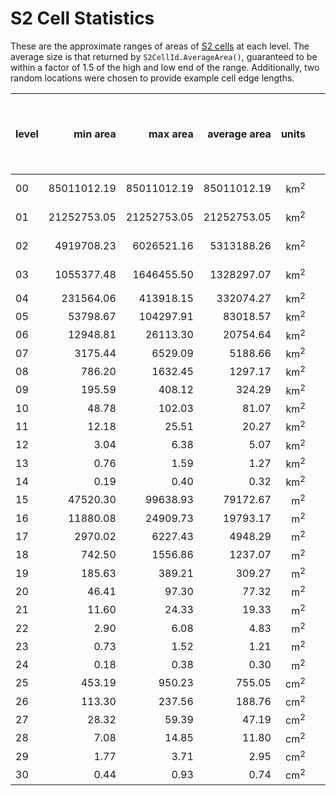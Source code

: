 # S2 Cell Statistics

These are the approximate ranges of areas of [S2 cells](s2cell_hierarchy.md)
at each level. The average size is that returned by `S2CellId.AverageArea()`,
guaranteed to be within a factor of 1.5 of the high and low end of the range.
Additionally, two random locations were chosen to provide example cell edge
lengths.

| **level** | **min area** | **max area** | **average area** | **units** |         | **Random cell 1 (UK) min edge length** | **Random cell 1 (UK) max edge length** | | **Random cell 2 (US) min edge length** | **Random cell 2 (US) max edge length** | **Number of cells** |
| --- | ---: | ---: | ---: | ---: | --- | ---: | ---: | --- | ---: | ---: | ---: |
| 00 |  85011012.19 |  85011012.19 |  85011012.19 | km<sup>2</sup> |       |    7842 km |   7842 km | |    7842 km |   7842 km |  6 |
| 01 |  21252753.05 |  21252753.05 |  21252753.05 | km<sup>2</sup> |       |    3921 km |   5004 km | |    3921 km |   5004 km |  24 |
| 02 |  4919708.23 |  6026521.16 |  5313188.26 | km<sup>2</sup> |  |    1825 km |   2489 km | |    1825 km |   2489 km |  96 |
| 03 |  1055377.48 |  1646455.50 |  1328297.07 | km<sup>2</sup> |  |     840 km |   1167 km | |    1130 km |   1310 km |  384 |
| 04 |   231564.06 |   413918.15 |   332074.27 | km<sup>2</sup> |  |     432 km |    609 km | |     579 km |    636 km |  1536 |
| 05 |    53798.67 |   104297.91 |    83018.57 | km<sup>2</sup> |  |     210 km |    298 km | |     287 km |    315 km |  6K |
| 06 |    12948.81 |    26113.30 |    20754.64 | km<sup>2</sup> |  |     108 km |    151 km | |     143 km |    156 km |  24K |
| 07 |     3175.44 |     6529.09 |     5188.66 | km<sup>2</sup> |  |      54 km |     76 km | |      72 km |     78 km |  98K |
| 08 |      786.20 |     1632.45 |     1297.17 | km<sup>2</sup> |  |      27 km |     38 km | |      36 km |     39 km |  393K |
| 09 |      195.59 |      408.12 |      324.29 | km<sup>2</sup> |  |      14 km |     19 km | |      18 km |     20 km |  1573K |
| 10 |       48.78 |      102.03 |       81.07 | km<sup>2</sup> |  |       7 km |      9 km | |       9 km |     10 km |  6M |
| 11 |       12.18 |       25.51 |       20.27 | km<sup>2</sup> |  |       3 km |      5 km | |       4 km |      5 km |  25M |
| 12 |        3.04 |        6.38 |        5.07 | km<sup>2</sup> |  |    1699  m |      2 km | |       2 km |      2 km |  100M |
| 13 |        0.76 |        1.59 |        1.27 | km<sup>2</sup> |  |     850  m |    1185 m | |    1123  m |    1225 m |  402M |
| 14 |        0.19 |        0.40 |        0.32 | km<sup>2</sup> |  |     425  m |    593  m | |     562  m |    613  m |  1610M |
| 15 |    47520.30 |    99638.93 |    79172.67 | m<sup>2</sup> |   |     212  m |    296  m | |     281  m |    306  m |  6B |
| 16 |    11880.08 |    24909.73 |    19793.17 | m<sup>2</sup> |   |     106  m |    148  m | |     140  m |    153  m |  25B |
| 17 |     2970.02 |     6227.43 |     4948.29 | m<sup>2</sup> |   |      53  m |     74  m | |      70  m |     77  m |  103B |
| 18 |      742.50 |     1556.86 |     1237.07 | m<sup>2</sup> |   |      27  m |     37  m | |      35  m |     38  m |  412B |
| 19 |      185.63 |      389.21 |      309.27 | m<sup>2</sup> |   |      13  m |     19  m | |      18  m |     19  m |  1649B |
| 20 |       46.41 |       97.30 |       77.32 | m<sup>2</sup> |   |       7  m |      9  m | |       9  m |     10  m |  7T |
| 21 |       11.60 |       24.33 |       19.33 | m<sup>2</sup> |   |       3  m |      5  m | |       4  m |      5  m |  26T |
| 22 |        2.90 |        6.08 |        4.83 | m<sup>2</sup> |   |     166 cm |      2  m | |       2  m |      2  m |  105T |
| 23 |        0.73 |        1.52 |        1.21 | m<sup>2</sup> |   |      83 cm |    116 cm | |     110 cm |    120 cm |  422T |
| 24 |        0.18 |        0.38 |        0.30 | m<sup>2</sup> |   |      41 cm |     58 cm | |      55 cm |     60 cm |  1689T |
| 25 |      453.19 |      950.23 |      755.05 | cm<sup>2</sup> |  |      21 cm |     29 cm | |      27 cm |     30 cm |  7e15 |
| 26 |      113.30 |      237.56 |      188.76 | cm<sup>2</sup> |  |      10 cm |     14 cm | |      14 cm |     15 cm |  27e15 |
| 27 |       28.32 |       59.39 |       47.19 | cm<sup>2</sup> |  |       5 cm |      7 cm | |       7 cm |      7 cm |  108e15 |
| 28 |        7.08 |       14.85 |       11.80 | cm<sup>2</sup> |  |       2 cm |      4 cm | |       3 cm |      4 cm |  432e15 |
| 29 |        1.77 |        3.71 |        2.95 | cm<sup>2</sup> |  |      12 mm |     18 mm | |      17 mm |     18 mm |  1729e15 |
| 30 |        0.44 |        0.93 |        0.74 | cm<sup>2</sup> |  |       6 mm |      9 mm | |       8 mm |      9 mm |  7e18 |
